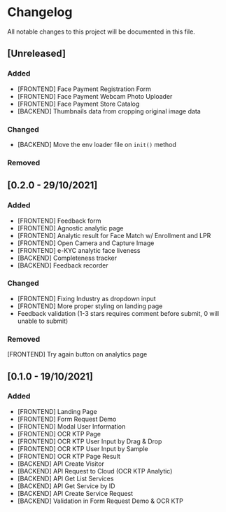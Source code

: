 # Changelog

All notable changes to this project will be documented in this file.

## [Unreleased]

### Added
- [FRONTEND] Face Payment Registration Form
- [FRONTEND] Face Payment Webcam Photo Uploader
- [FRONTEND] Face Payment Store Catalog
- [BACKEND] Thumbnails data from cropping original image data

### Changed
- [BACKEND] Move the env loader file on `init()` method

### Removed


## [0.2.0 - 29/10/2021]
### Added
- [FRONTEND] Feedback form
- [FRONTEND] Agnostic analytic page
- [FRONTEND] Analytic result for Face Match w/ Enrollment and LPR
- [FRONTEND] Open Camera and Capture Image
- [FRONTEND] e-KYC analytic face liveness
- [BACKEND] Completeness tracker
- [BACKEND] Feedback recorder
### Changed
- [FRONTEND] Fixing Industry as dropdown input
- [FRONTEND] More proper styling on landing page
- Feedback validation (1-3 stars requires comment before submit, 0 will unable to submit)
### Removed
[FRONTEND] Try again button on analytics page
## [0.1.0 - 19/10/2021]

### Added

- [FRONTEND] Landing Page
- [FRONTEND] Form Request Demo
- [FRONTEND] Modal User Information
- [FRONTEND] OCR KTP Page
- [FRONTEND] OCR KTP User Input by Drag & Drop
- [FRONTEND] OCR KTP User Input by Sample
- [FRONTEND] OCR KTP Page Result
- [BACKEND] API Create Visitor
- [BACKEND] API Request to Cloud (OCR KTP Analytic)
- [BACKEND] API Get List Services
- [BACKEND] API Get Service by ID
- [BACKEND] API Create Service Request
- [BACKEND] Validation in Form Request Demo & OCR KTP
